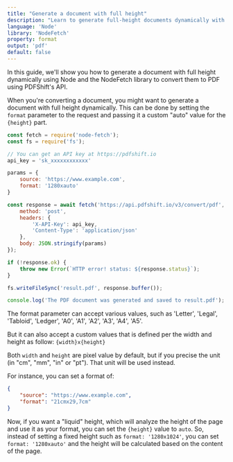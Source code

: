 ```yaml
---
title: "Generate a document with full height"
description: "Learn to generate full-height documents dynamically with our step-by-step guide. This will allow you to create documents with a dynamic height, based on the content of the document. This guide provides Node code samples using the NodeFetch library to help you generate full-height documents with PDFShift's API."
language: 'Node'
library: 'NodeFetch'
property: format
output: 'pdf'
default: false
---
```


In this guide, we'll show you how to generate a document with full height dynamically using Node and the NodeFetch library to convert them to PDF using PDFShift's API.

When you're converting a document, you might want to generate a document with full height dynamically. This can be done by setting the `format` parameter to the request and passing it a custom "auto" value for the `{height}` part.


```javascript
const fetch = require('node-fetch');
const fs = require('fs');

// You can get an API key at https://pdfshift.io
api_key = 'sk_xxxxxxxxxxxx'

params = {
    source: 'https://www.example.com',
    format: '1280xauto'
}

const response = await fetch('https://api.pdfshift.io/v3/convert/pdf', {
    method: 'post',
    headers: {
        'X-API-Key': api_key,
        'Content-Type': 'application/json'
    },
    body: JSON.stringify(params)
});

if (!response.ok) {
    throw new Error(`HTTP error! status: ${response.status}`);
}

fs.writeFileSync('result.pdf', response.buffer());

console.log('The PDF document was generated and saved to result.pdf');
```

The format parameter can accept various values, such as 'Letter', 'Legal', 'Tabloid', 'Ledger', 'A0', 'A1', 'A2', 'A3', 'A4', 'A5'.

But it can also accept a custom values that is defined per the width and height as follow: `{width}x{height}`

Both `width` and `height` are pixel value by default, but if you precise the unit (in "cm", "mm", "in" or "pt"). That unit will be used instead.

For instance, you can set a format of:

```json
{
    "source": "https://www.example.com",
    "format": "21cmx29,7cm"
}
```

Now, if you want a "liquid" height, which will analyze the height of the page and use it as your format, you can set the `{height}` value to `auto`.
So, instead of setting a fixed height such as `format: '1280x1024'`, you can set `format: '1280xauto'` and the height will be calculated based on the content of the page.